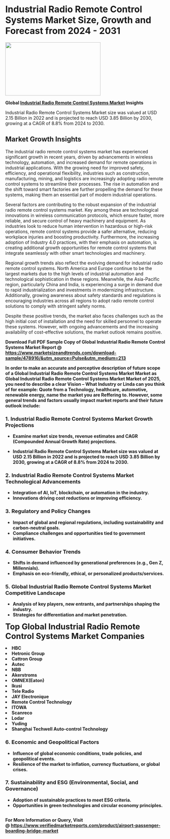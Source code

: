<H1>Industrial Radio Remote Control Systems Market Size, Growth and Forecast from 2024 - 2031</H1><img class="aligncenter size-medium wp-image-584254" src="https://thirdeyenews.in/wp-content/uploads/2024/09/Global-Market-Research-300x168.jpeg" alt="" width="300" height="168" /><p><strong>Global&nbsp;<a href="https://www.marketsizeandtrends.com/download-sample/478916/&amp;utm_source=Pulse&amp;utm_medium=213">Industrial Radio Remote Control Systems Market</a> Insights</strong></p><p>Industrial Radio Remote Control Systems Market size was valued at USD 2.15 Billion in 2022 and is projected to reach USD 3.85 Billion by 2030, growing at a CAGR of 8.8% from 2024 to 2030.</p><p><h2>Market Growth Insights</h2> <p>The industrial radio remote control systems market has experienced significant growth in recent years, driven by advancements in wireless technology, automation, and increased demand for remote operations in industrial applications. With the growing need for improved safety, efficiency, and operational flexibility, industries such as construction, manufacturing, mining, and logistics are increasingly adopting radio remote control systems to streamline their processes. The rise in automation and the shift toward smart factories are further propelling the demand for these systems, making them an essential part of modern industrial operations.</p> <p><strong></strong></p> <p>Several factors are contributing to the robust expansion of the industrial radio remote control systems market. Key among these are technological innovations in wireless communication protocols, which ensure faster, more reliable, and secure control of heavy machinery and equipment. As industries look to reduce human intervention in hazardous or high-risk operations, remote control systems provide a safer alternative, reducing workplace injuries and boosting productivity. Furthermore, the increasing adoption of Industry 4.0 practices, with their emphasis on automation, is creating additional growth opportunities for remote control systems that integrate seamlessly with other smart technologies and machinery.</p> <p>Regional growth trends also reflect the evolving demand for industrial radio remote control systems. North America and Europe continue to be the largest markets due to the high levels of industrial automation and technological sophistication in these regions. Meanwhile, the Asia-Pacific region, particularly China and India, is experiencing a surge in demand due to rapid industrialization and investments in modernizing infrastructure. Additionally, growing awareness about safety standards and regulations is encouraging industries across all regions to adopt radio remote control solutions to comply with stringent safety norms.</p> <p>Despite these positive trends, the market also faces challenges such as the high initial cost of installation and the need for skilled personnel to operate these systems. However, with ongoing advancements and the increasing availability of cost-effective solutions, the market outlook remains positive.</p> <p><strong></p><p><span class=""><strong>Download Full PDF Sample Copy of Global Industrial Radio Remote Control Systems Market Report</strong> @ <a href="https://www.marketsizeandtrends.com/download-sample/478916/&amp;utm_source=Pulse&amp;utm_medium=213" target="_blank">https://www.marketsizeandtrends.com/download-sample/478916/&amp;utm_source=Pulse&amp;utm_medium=213</a></span></p><p>In order to make an accurate and perceptive description of future scope of a Global&nbsp;Industrial Radio Remote Control Systems Market Market as Global&nbsp;Industrial Radio Remote Control Systems Market Market of 2025, you need to describe a clear Vision &ndash; What Industry or Linda can you think of for example: Quote from a Technology, healthcare, automotive, renewable energy, name the market you are Reffering to. However, some general trends and factors usually impact market reports and their future outlook include:</p><h3>1.&nbsp;<strong>Industrial Radio Remote Control Systems Market Growth Projections</strong></h3><ul><li>Examine market size trends, revenue estimates and CAGR (Compounded Annual Growth Rate) projections.</li><li><p>Industrial Radio Remote Control Systems Market size was valued at USD 2.15 Billion in 2022 and is projected to reach USD 3.85 Billion by 2030, growing at a CAGR of 8.8% from 2024 to 2030.</p></li></ul><h3>2.&nbsp;<strong>Industrial Radio Remote Control Systems Market Technological Advancements</strong></h3><ul><li>Integration of AI, IoT, blockchain, or automation in the industry.</li><li>Innovations driving cost reductions or improving efficiency.</li></ul><h3>3.&nbsp;<strong>Regulatory and Policy Changes</strong></h3><ul><li>Impact of global and regional regulations, including sustainability and carbon-neutral goals.</li><li>Compliance challenges and opportunities tied to government initiatives.</li></ul><h3>4.&nbsp;<strong>Consumer Behavior Trends</strong></h3><ul><li>Shifts in demand influenced by generational preferences (e.g., Gen Z, Millennials).</li><li>Emphasis on eco-friendly, ethical, or personalized products/services.</li></ul><h3>5.&nbsp;<strong>Global Industrial Radio Remote Control Systems Market Competitive Landscape</strong></h3><ul><li>Analysis of key players, new entrants, and partnerships shaping the industry.</li><li>Strategies for differentiation and market penetration.</li></ul><p data-pm-slice="1 1 []"><span style="color: inherit; font-family: inherit; font-size: 25px;">Top Global Industrial Radio Remote Control Systems Market Companies</span></p><div class="" data-test-id=""><p><li>HBC</li><li> Hetronic Group</li><li> Cattron Group</li><li> Autec</li><li> NBB</li><li> Akerstroms</li><li> OMNEX(Eaton)</li><li> Ikusi</li><li> Tele Radio</li><li> JAY Electronique</li><li> Remote Control Technology</li><li> ITOWA</li><li> Scanreco</li><li> Lodar</li><li> Yuding</li><li> Shanghai Techwell Auto-control Technology</li></p></div><h3>6.&nbsp;<strong>Economic and Geopolitical Factors</strong></h3><ul><li>Influence of global economic conditions, trade policies, and geopolitical events.</li><li>Resilience of the market to inflation, currency fluctuations, or global crises.</li></ul><h3>7.&nbsp;<strong>Sustainability and ESG (Environmental, Social, and Governance)</strong></h3><ul><li>Adoption of sustainable practices to meet ESG criteria.</li><li>Opportunities in green technologies and circular economy principles.</li></ul><h2><strong style="font-size: 14px;">For More Information or Query, Visit @&nbsp;</strong><a style="background-color: #ffffff; font-size: 14px;" href="https://www.marketsizeandtrends.com/report/industrial-radio-remote-control-systems-market/" target="_blank">https://www.verifiedmarketreports.com/product/airport-passenger-boarding-bridge-market</a></h2>
